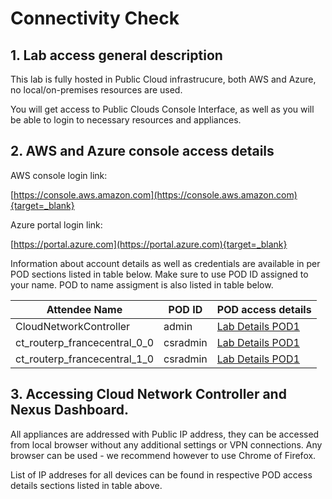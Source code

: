 # Connectivity Check

## 1. Lab access general description

This lab is fully hosted in Public Cloud infrastrucure, both AWS and Azure, no local/on-premises resources are used. 

You will get access to Public Clouds Console Interface, as well as you will be able to login to necessary resources and appliances. 

## 2. AWS and Azure console access details

AWS console login link:

[https://console.aws.amazon.com](https://console.aws.amazon.com){target=_blank}

Azure portal login link: 

[https://portal.azure.com](https://portal.azure.com){target=_blank}

Information about account details as well as credentials are available in per POD sections listed in table below. Make sure to use POD ID assigned to your name. POD to name assigment is also listed in table below. 

| Attendee Name           | POD ID       | POD access details       |
| -------------- | -------------- | -------------- |
| CloudNetworkController | admin | [Lab Details POD1](pod1.md)|
| ct_routerp_francecentral_0_0 | csradmin | [Lab Details POD1](pod1.md)|
| ct_routerp_francecentral_1_0 | csradmin | [Lab Details POD1](pod1.md)|


## 3. Accessing Cloud Network Controller and Nexus Dashboard. 

All appliances are addressed with Public IP address, they can be accessed from local browser without any additional settings or VPN connections. Any browser can be used - we recommend however to use Chrome of Firefox. 

List of IP addreses for all devices can be found in respective POD access details sections listed in table above. 





